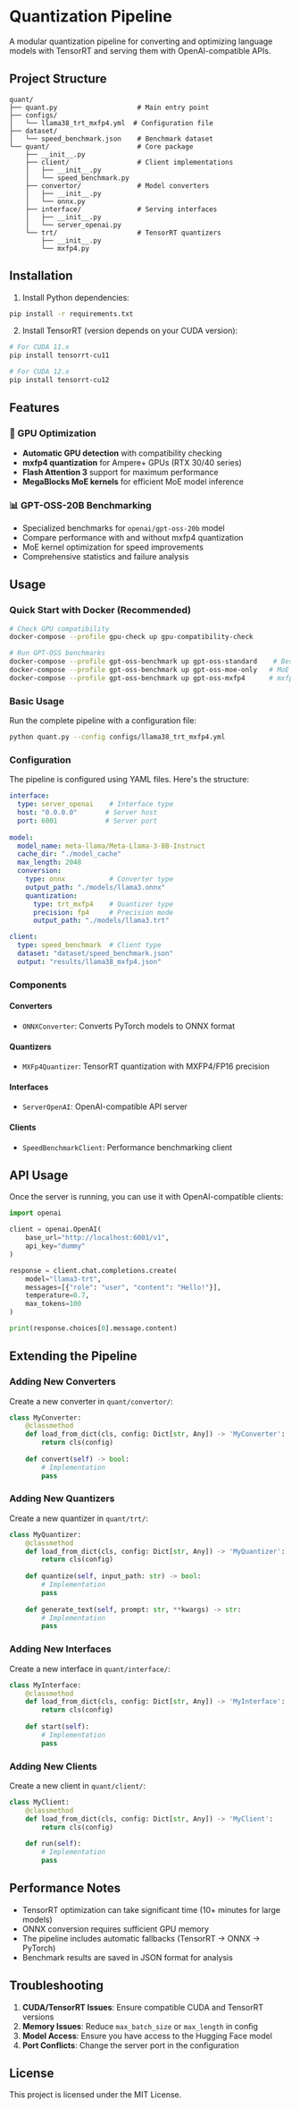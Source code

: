 # Quantization Pipeline

A modular quantization pipeline for converting and optimizing language models with TensorRT and serving them with OpenAI-compatible APIs.

## Project Structure

```
quant/
├── quant.py                    # Main entry point
├── configs/
│   └── llama38_trt_mxfp4.yml  # Configuration file
├── dataset/
│   └── speed_benchmark.json    # Benchmark dataset
└── quant/                      # Core package
    ├── __init__.py
    ├── client/                 # Client implementations
    │   ├── __init__.py
    │   └── speed_benchmark.py
    ├── convertor/              # Model converters
    │   ├── __init__.py
    │   └── onnx.py
    ├── interface/              # Serving interfaces
    │   ├── __init__.py
    │   └── server_openai.py
    └── trt/                    # TensorRT quantizers
        ├── __init__.py
        └── mxfp4.py
```

## Installation

1. Install Python dependencies:
```bash
pip install -r requirements.txt
```

2. Install TensorRT (version depends on your CUDA version):
```bash
# For CUDA 11.x
pip install tensorrt-cu11

# For CUDA 12.x  
pip install tensorrt-cu12
```

## Features

### 🚀 GPU Optimization
- **Automatic GPU detection** with compatibility checking
- **mxfp4 quantization** for Ampere+ GPUs (RTX 30/40 series)
- **Flash Attention 3** support for maximum performance
- **MegaBlocks MoE kernels** for efficient MoE model inference

### 📊 GPT-OSS-20B Benchmarking
- Specialized benchmarks for `openai/gpt-oss-20b` model
- Compare performance with and without mxfp4 quantization
- MoE kernel optimization for speed improvements
- Comprehensive statistics and failure analysis

## Usage

### Quick Start with Docker (Recommended)

```bash
# Check GPU compatibility
docker-compose --profile gpu-check up gpu-compatibility-check

# Run GPT-OSS benchmarks
docker-compose --profile gpt-oss-benchmark up gpt-oss-standard    # Best performance
docker-compose --profile gpt-oss-benchmark up gpt-oss-moe-only   # MoE only
docker-compose --profile gpt-oss-benchmark up gpt-oss-mxfp4      # mxfp4 (broken)
```

### Basic Usage

Run the complete pipeline with a configuration file:

```bash
python quant.py --config configs/llama38_trt_mxfp4.yml
```

### Configuration

The pipeline is configured using YAML files. Here's the structure:

```yaml
interface:
  type: server_openai    # Interface type
  host: "0.0.0.0"       # Server host
  port: 6001            # Server port
  
model:
  model_name: meta-llama/Meta-Llama-3-8B-Instruct
  cache_dir: "./model_cache"
  max_length: 2048
  conversion:
    type: onnx           # Converter type
    output_path: "./models/llama3.onnx"
    quantization:
      type: trt_mxfp4    # Quantizer type
      precision: fp4     # Precision mode
      output_path: "./models/llama3.trt"

client:
  type: speed_benchmark  # Client type
  dataset: "dataset/speed_benchmark.json"
  output: "results/llama38_mxfp4.json"
```

### Components

#### Converters
- `ONNXConverter`: Converts PyTorch models to ONNX format

#### Quantizers
- `MXFp4Quantizer`: TensorRT quantization with MXFP4/FP16 precision

#### Interfaces
- `ServerOpenAI`: OpenAI-compatible API server

#### Clients
- `SpeedBenchmarkClient`: Performance benchmarking client

## API Usage

Once the server is running, you can use it with OpenAI-compatible clients:

```python
import openai

client = openai.OpenAI(
    base_url="http://localhost:6001/v1",
    api_key="dummy"
)

response = client.chat.completions.create(
    model="llama3-trt",
    messages=[{"role": "user", "content": "Hello!"}],
    temperature=0.7,
    max_tokens=100
)

print(response.choices[0].message.content)
```

## Extending the Pipeline

### Adding New Converters

Create a new converter in `quant/convertor/`:

```python
class MyConverter:
    @classmethod
    def load_from_dict(cls, config: Dict[str, Any]) -> 'MyConverter':
        return cls(config)
    
    def convert(self) -> bool:
        # Implementation
        pass
```

### Adding New Quantizers

Create a new quantizer in `quant/trt/`:

```python
class MyQuantizer:
    @classmethod
    def load_from_dict(cls, config: Dict[str, Any]) -> 'MyQuantizer':
        return cls(config)
    
    def quantize(self, input_path: str) -> bool:
        # Implementation
        pass
    
    def generate_text(self, prompt: str, **kwargs) -> str:
        # Implementation
        pass
```

### Adding New Interfaces

Create a new interface in `quant/interface/`:

```python
class MyInterface:
    @classmethod
    def load_from_dict(cls, config: Dict[str, Any]) -> 'MyInterface':
        return cls(config)
    
    def start(self):
        # Implementation
        pass
```

### Adding New Clients

Create a new client in `quant/client/`:

```python
class MyClient:
    @classmethod
    def load_from_dict(cls, config: Dict[str, Any]) -> 'MyClient':
        return cls(config)
    
    def run(self):
        # Implementation
        pass
```

## Performance Notes

- TensorRT optimization can take significant time (10+ minutes for large models)
- ONNX conversion requires sufficient GPU memory
- The pipeline includes automatic fallbacks (TensorRT → ONNX → PyTorch)
- Benchmark results are saved in JSON format for analysis

## Troubleshooting

1. **CUDA/TensorRT Issues**: Ensure compatible CUDA and TensorRT versions
2. **Memory Issues**: Reduce `max_batch_size` or `max_length` in config
3. **Model Access**: Ensure you have access to the Hugging Face model
4. **Port Conflicts**: Change the server port in the configuration

## License

This project is licensed under the MIT License.
